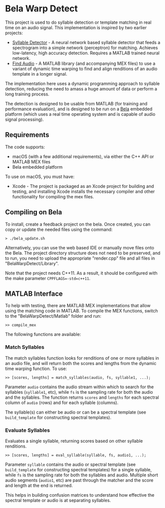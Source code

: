 Bela Warp Detect
================

This project is used to do syllable detection or template matching in real time
on an audio signal. This implementation is inspired by two earlier projects:

* [Syllable Detector](https://github.com/gardner-lab/syllable-detector-swift) - A neural network based syllable detector that feeds a spectrogram into a simple network (perceptron) for matching. Achieves low-latency, high accuracy detection. Requires a MATLAB trained neural network.
* [Find Audio](https://github.com/gardner-lab/find-audio) - A MATLAB library (and accompanying MEX files) to use a variant of dynamic time warping to find and align renditions of an audio template in a longer signal.

The implementation here uses a dynamic programming approach to syllable detection, 
reducing the need to amass a huge amount of data or perform a long training process.

The detection is designed to be usable from MATLAB (for training and performance 
evaluation), and is designed to be run on a [Bela](http://bela.io) embedded platform 
(which uses a real time operating system and is capable of audio signal processing).


Requirements
------------

The code supports:

* macOS (with a few additional requirements), via either the C++ API or MATLAB MEX files
* Bela embedded platform

To use on macOS, you must have:

* Xcode - The project is packaged as an Xcode project for building and testing, and installing Xcode installs the necessary compiler and other functionality for compiling the mex files.


Compiling on Bela
-----------------

To install, create a feedback project on the bela. Once created, you can copy or update the needed files using the command:

```
> ./bela_update.sh
```

Alternatively, you can use the web based IDE or manually move files onto the Bela. The project directory structure does not need to be preserved, and to run, you need to upload the appropriate "render.cpp" file and all files in "BelaWarpDetect/Library".

Note that the project needs C++11. As a result, it should be configured with the make parameter `CPPFLAGS=-std=c++11`.

MATLAB Interface
----------------

To help with testing, there are MATLAB MEX implementations that allow using the matching code in MATLAB. To compile the MEX functions, switch to the "BelaWarpDetect/Matlab" folder and run:

```
>> compile_mex
````

The following functions are available:

### Match Syllables

The match syllables function looks for renditions of one or more syllables in an audio file, and will return both the scores and lengths from the dynamic time warping function. To use:

```
>> [scores, lengths] = match_syllables(audio, fs, syllable1, ...);
```

Parameter `audio` contains the audio stream within which to search for the syllables (`syllable1`, etc), while `fs` is the sampling rate for both the audio and the syllables. The function returns `scores` and `lengths` for each spectral column of `audio` (rows) and for each syllable (columns).

The syllable(s) can either be audio or can be a spectral template (see `build_template` for constructing spectral templates).

### Evaluate Syllables

Evaluates a single syllable, returning scores based on other syllable renditions.

```
>> [scores, lengths] = eval_syllable(syllable, fs, audio1, ...);
```

Parameter `syllable` contains the audio or spectral template (see `build_template` for constructing spectral templates) for a single syllable, while `fs` is the sampling rate for both the syllables and audio. Multiple short audio segments (`audio1`, etc) are past through the matcher and the score and length at the end is returned.

This helps in building confusion matrices to understand how effective the spectral template or audio is at separating syllables.
